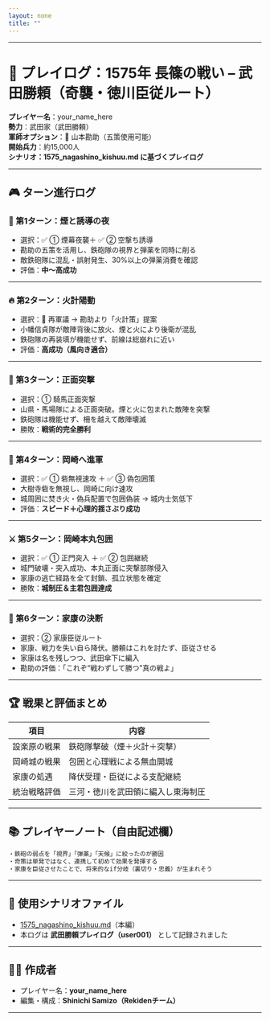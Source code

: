 ```yaml
---
layout: none
title: ""
---
```

    
---

# 🧾 プレイログ：1575年 長篠の戦い – 武田勝頼（奇襲・徳川臣従ルート）

**プレイヤー名**：your_name_here  
**勢力**：武田家（武田勝頼）  
**軍師オプション**：🧠 山本勘助（五策使用可能）  
**開始兵力**：約15,000人  
**シナリオ：1575_nagashino_kishuu.md に基づくプレイログ**

---

## 🎮 ターン進行ログ

### 🔰 第1ターン：煙と誘導の夜

- 選択：✅ ① 煙幕夜襲＋ ✅ ② 空撃ち誘導  
- 勘助の五策を活用し、鉄砲隊の視界と弾薬を同時に削る
- 敵鉄砲隊に混乱・誤射発生、30%以上の弾薬消費を確認  
- 評価：**中〜高成功**

---

### 🔥 第2ターン：火計陽動

- 選択：🧠 再軍議 → 勘助より「火計策」提案  
- 小幡信貞隊が敵陣背後に放火、煙と火により後衛が混乱
- 鉄砲隊の再装填が機能せず、前線は総崩れに近い  
- 評価：**高成功（風向き適合）**

---

### 🐎 第3ターン：正面突撃

- 選択：① 騎馬正面突撃  
- 山県・馬場隊による正面突破。煙と火に包まれた敵陣を突撃  
- 鉄砲隊は機能せず、柵を越えて敵陣壊滅  
- 勝敗：**戦術的完全勝利**

---

### 🏯 第4ターン：岡崎へ進軍

- 選択：✅ ① 砦無視速攻 ＋ ✅ ③ 偽包囲策  
- 大樹寺砦を無視し、岡崎に向け速攻  
- 城周囲に焚き火・偽兵配置で包囲偽装 → 城内士気低下  
- 評価：**スピード＋心理的揺さぶり成功**

---

### ⚔ 第5ターン：岡崎本丸包囲

- 選択：✅ ① 正門突入 ＋ ✅ ② 包囲継続  
- 城門破壊・突入成功、本丸正面に突撃部隊侵入  
- 家康の逃亡経路を全て封鎖、孤立状態を確定  
- 勝敗：**城制圧＆主君包囲達成**

---

### 🧠 第6ターン：家康の決断

- 選択：② 家康臣従ルート  
- 家康、戦力を失い自ら降伏。勝頼はこれを討たず、臣従させる
- 家康は名を残しつつ、武田傘下に編入
- 勘助の評価：「これぞ“戦わずして勝つ”真の戦よ」

---

## 🏆 戦果と評価まとめ

| 項目           | 内容 |
|----------------|------|
| 設楽原の戦果   | 鉄砲隊撃破（煙＋火計＋突撃） |
| 岡崎城の戦果   | 包囲と心理戦による無血開城 |
| 家康の処遇     | 降伏受理・臣従による支配継続 |
| 統治戦略評価   | 三河・徳川を武田領に編入し東海制圧 |

---

## 📚 プレイヤーノート（自由記述欄）

```markdown
・鉄砲の弱点を「視界」「弾薬」「天候」に絞ったのが勝因  
・奇策は単発ではなく、連携して初めて効果を発揮する  
・家康を臣従させたことで、将来的なif分岐（裏切り・忠義）が生まれそう
```

---

## 📝 使用シナリオファイル

- [1575_nagashino_kishuu.md](../sengoku/periods/1575_nagashino_kishuu.md)（本編）
- 本ログは **武田勝頼プレイログ（user001）** として記録されました

---

## 🧑‍💻 作成者

- プレイヤー名：**your_name_here**
- 編集・構成：**Shinichi Samizo（Rekidenチーム）**

---
